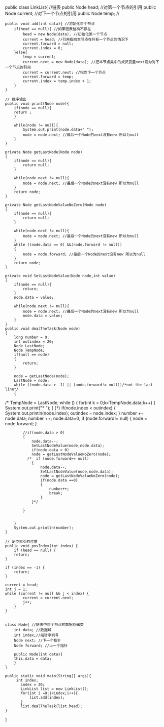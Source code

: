 public class LinkList{ //链表
    public Node head; //对第一个节点的引用
    public Node current;  //对下一个节点的引用
    public Node temp;  //

    public void add(int data){ //初始化每个节点
        if(head == null){ //如果链表结构不存在
            head = new Node(data); //初始化第一个节点
            current = head; //引用指向本节点在只有一个节点的情况下
            current.forward = null;
            current.index = 0;
        }else{
            temp = current;
            current.next = new Node(data); //把本节点类中的成员变量next设为对下一个节点的引用
            current = current.next; //指向下一个节点
            current.forward = temp;
            current.index = temp.index + 1;
        }
    }

    // 排序输出
    public void print(Node node){
        if(node == null){
        return ;
        }

        while(node != null){
            System.out.print(node.data+" ");
            node = node.next; //最后一个Node的next没有new 所以为null
        }
    }

    private Node getLastNode(Node node)
    {
        if(node == null){
            return null;
        }

        while(node.next != null){
            node = node.next; //最后一个Node的next没有new 所以为null
        }
        return node;
    }

    private Node getLastNodeValueNoZero(Node node)
    {
        if(node == null){
            return null;
        }

        while(node.next != null){
            node = node.next; //最后一个Node的next没有new 所以为null
        }
        while ((node.data == 0) &&(node.forward != null))
        {
            node = node.forward; //最后一个Node的next没有new 所以为null
        }
        return node;
    }

    private void SetLastNodeValue(Node node,int value)
    {
        if(node == null){
            return;
        }
        node.data = value;

        while(node.next != null){
            node = node.next; //最后一个Node的next没有new 所以为null
            node.data = value;
        }
    }
    public void dealTheTask(Node node)
    {
        long number = 0;
        int outindex = 20;
        Node LastNode;
        Node TempNode;
        if(null == node)
        {
            return;
        }

        node = getLastNode(node);
        LastNode = node;
        while ((node.data > -1) || (node.forward!= null))/*not the last line*/
        {
/*            TempNode = LastNode;
            while ()
            {
                for(int k = 0;k<TempNode.data;k++)
                {
                    System.out.print("* ");
                }
            }*/
            if(node.index < outindex)
            {
                System.out.println(node.index);
                outindex = node.index;
            }
            number += node.data;
            number ++;
            node.data=0;
            if (node.forward!= null)
            {
                node = node.forward;
            }

            //if(node.data > 0)
            {
                node.data--;
                SetLastNodeValue(node,node.data);
                if(node.data > 0)
                node = getLastNodeValueNoZero(node);
              /*  if (node.forward== null)
                {
                    node.data--;
                    SetLastNodeValue(node,node.data);
                    node = getLastNodeValueNoZero(node);
                    if(node.data ==0)
                    {
                        number++;
                        break;
                    }
                }*/

            }


        }
        System.out.println(number);
    }

    // 定位索引的位置
    public void posIndex(int index) {
        if (head == null) {
        return;
    }

    if (index == -1) {
        return;
    }

    current = head;
    int j = 1;
    while (current != null && j < index) {
            current = current.next;
            j++;
        }
    }


    class Node{ //链表中每个节点的数据存储类
        int data; //数据域
        int index;//指针序列号
        Node next; //下一个指针
        Node forward; //上一个指针

        public Node(int data){
        this.data = data;
        }
    }

    public static void main(String[] args){
         int index;
           index = 20;
           LinkList list = new LinkList();
           for(int i =0;i<index;i++){
               list.add(index);
           }
           list.dealTheTask(list.head);
    }
}
